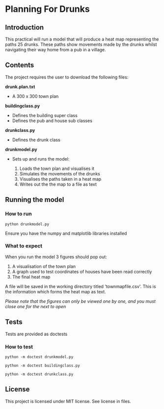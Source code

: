 # Planning For Drunks 

## Introduction 

This practical will run a model that will produce a heat map representing the paths 25 
drunks. These paths show movements made by the drunks whilst navigating their way home from a pub in a village. 

## Contents 

The project requires the user to download the following files:

**drunk.plan.txt**

- A 300 x 300 town plan 


**buildingclass.py**

- Defines the building super class 
- Defines the pub and house sub classes 


**drunkclass.py** 

- Defines the drunk class 


**drunkmodel.py** 

- Sets up and runs the model:

    1. Loads the town plan and visualises it
    2. Simulates the movements of the drunks 
    3. Visualises the paths taken in a heat map
    4. Writes out the the map to a file as text



## Running the model 


### How to run 

```
python drunkmodel.py
```

Ensure you have the numpy and matplotlib libraries installed



### What to expect 

When you run the model 3 figures should pop out:

1. A visualisation of the town plan 
2. A graph used to test coordinates of houses have been read correctly
3. The final heat map 

A file will be saved in the working directory titled 'townmapfile.csv'.
This is the information which forms the heat map as text. 

_Please note that the figures can only be viewed one by one, and you must close one for the next to open_ 


## Tests


Tests are provided as doctests 


### How to test 


```
python -m doctest drunkmodel.py
```

```
python -m doctest buildingclass.py
```

```
python -m doctest drunkclass.py
```


## License

This project is licensed under MIT license.
See license in files.

